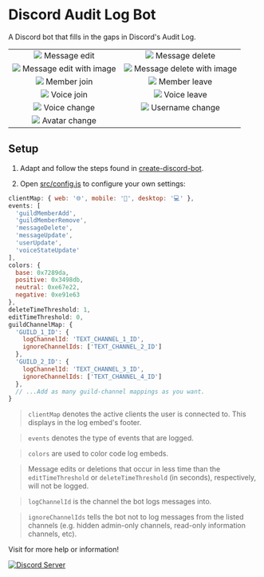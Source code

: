 # Discord Audit Log Bot

A Discord bot that fills in the gaps in Discord's Audit Log.

|                                                                                                                                                |                                                                                                                                                    |
| :--------------------------------------------------------------------------------------------------------------------------------------------: | :------------------------------------------------------------------------------------------------------------------------------------------------: |
|           <img src="https://raw.githubusercontent.com/peterthehan/discord-audit-log-bot/master/assets/messageEdit.png"> Message edit           |           <img src="https://raw.githubusercontent.com/peterthehan/discord-audit-log-bot/master/assets/messageDelete.png"> Message delete           |
| <img src="https://raw.githubusercontent.com/peterthehan/discord-audit-log-bot/master/assets/messageEditWithImage.png"> Message edit with image | <img src="https://raw.githubusercontent.com/peterthehan/discord-audit-log-bot/master/assets/messageDeleteWithImage.png"> Message delete with image |
|            <img src="https://raw.githubusercontent.com/peterthehan/discord-audit-log-bot/master/assets/memberJoin.png"> Member join            |             <img src="https://raw.githubusercontent.com/peterthehan/discord-audit-log-bot/master/assets/memberLeave.png"> Member leave             |
|             <img src="https://raw.githubusercontent.com/peterthehan/discord-audit-log-bot/master/assets/voiceJoin.png"> Voice join             |              <img src="https://raw.githubusercontent.com/peterthehan/discord-audit-log-bot/master/assets/voiceLeave.png"> Voice leave              |
|           <img src="https://raw.githubusercontent.com/peterthehan/discord-audit-log-bot/master/assets/voiceChange.png"> Voice change           |          <img src="https://raw.githubusercontent.com/peterthehan/discord-audit-log-bot/master/assets/usernameChange.png"> Username change          |
|          <img src="https://raw.githubusercontent.com/peterthehan/discord-audit-log-bot/master/assets/avatarChange.png"> Avatar change          |                                                                                                                                                    |

## Setup

1. Adapt and follow the steps found in [create-discord-bot](https://github.com/peterthehan/create-discord-bot).

2. Open [src/config.js](https://github.com/peterthehan/discord-audit-log-bot/blob/master/src/config.js) to configure your own settings:

```js
clientMap: { web: '🌐', mobile: '📱', desktop: '💻' },
events: [
  'guildMemberAdd',
  'guildMemberRemove',
  'messageDelete',
  'messageUpdate',
  'userUpdate',
  'voiceStateUpdate'
],
colors: {
  base: 0x7289da,
  positive: 0x3498db,
  neutral: 0xe67e22,
  negative: 0xe91e63
},
deleteTimeThreshold: 1,
editTimeThreshold: 0,
guildChannelMap: {
  'GUILD_1_ID': {
    logChannelId: 'TEXT_CHANNEL_1_ID',
    ignoreChannelIds: ['TEXT_CHANNEL_2_ID']
  },
  'GUILD_2_ID': {
    logChannelId: 'TEXT_CHANNEL_3_ID',
    ignoreChannelIds: ['TEXT_CHANNEL_4_ID']
  },
  // ...Add as many guild-channel mappings as you want.
}
```

> `clientMap` denotes the active clients the user is connected to. This displays in the log embed's footer.

> `events` denotes the type of events that are logged.

> `colors` are used to color code log embeds.

> Message edits or deletions that occur in less time than the `editTimeThreshold` or `deleteTimeThreshold` (in seconds), respectively, will not be logged.

> `logChannelId` is the channel the bot logs messages into.

> `ignoreChannelIds` tells the bot not to log messages from the listed channels (e.g. hidden admin-only channels, read-only information channels, etc).

Visit for more help or information!

<a href="https://discord.gg/WjEFnzC">
  <img src="https://discordapp.com/api/guilds/258167954913361930/embed.png?style=banner2" title="Discord Server"/>
</a>
